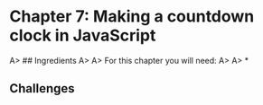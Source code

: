 # Chapter 7: Making a countdown clock in JavaScript


A> ## Ingredients
A>
A> For this chapter you will need:
A>
A> * 

## Challenges
